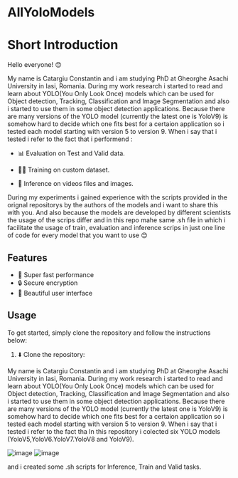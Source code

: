 # AllYoloModels
# Short Introduction
Hello everyone! 😊

My name is Catargiu Constantin and i am studying PhD at Gheorghe Asachi University in Iasi, Romania. During my work research i started to read and learn about YOLO(You Only Look Once) models which can be used for Object detection, Tracking, Classification and Image Segmentation and also i started to use them in some object detection applications. Because there are many versions of the YOLO model (currently the latest one is YoloV9) is somehow hard to decide which one fits best for a certaion application so i tested each model starting with version 5 to version 9. When i say that i tested i refer to the fact that i performend :

  - 📊 Evaluation on Test and Valid data.
  
  - 🏋️‍♂️ Training on custom dataset.
  
  - 🧠 Inference on videos files and images.

During my experiments i gained experience with the scripts provided in the orignal repositorys by the authors of the models and i want to share this with you. And also because the models are developed by different scientists the usage of the scrips differ and in this repo mahe same .sh file in which i facilitate the usage of train, evaluation and inference scrips in just one line of code for every model that you want to use 😊

## Features

- 🚀 Super fast performance
- 🔒 Secure encryption
- 🎨 Beautiful user interface

## Usage

To get started, simply clone the repository and follow the instructions below:

1. ⬇️ Clone the repository:

My name is Catargiu Constantin and i am studying PhD at Gheorghe Asachi University in Iasi, Romania. During my work research i started to read and learn about YOLO(You Only Look Once) models which can be used for Object detection, Tracking, Classification and Image Segmentation and also i started to use them in some object detection applications. Because there are many versions of the YOLO model (currently the latest one is YoloV9) is somehow hard to decide which one fits best for a certaion application so i tested each model starting with version 5 to version 9. When i say that i tested i refer to the fact tha
In this repository i colected six YOLO models (YoloV5,YoloV6.YoloV7.YoloV8 and YoloV9).

![image](https://github.com/CostiCatargiu/AllYoloModels/assets/70476115/76f8e45a-f182-48ff-860e-bf4094b66c2b) ![image](https://github.com/CostiCatargiu/AllYoloModels/assets/70476115/4aab8c84-1748-40bc-a399-fdecd570a6eb)





and i created some .sh scripts for Inference, Train and Valid tasks. 

